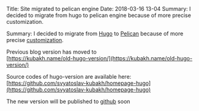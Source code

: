 Title: Site migrated to pelican engine
Date: 2018-03-16 13-04
Summary: I decided to migrate from hugo to pelican engine because of more precise customization.

Summary: I decided to migrate from [Hugo](https://gohugo.io/) to [Pelican](https://getpelican.com/) because of more precise [customization](http://docs.getpelican.com/en/stable/).

Previous blog version has moved to<br/>
[https://kubakh.name/old-hugo-version/](https://kubakh.name/old-hugo-version/)

Source codes of hugo-version are available here:<br/>
[https://github.com/svyatoslav-kubakh/homepage-hugo](https://github.com/svyatoslav-kubakh/homepage-hugo)

The new version will be published to [github](https://github.com/svyatoslav-kubakh) soon
